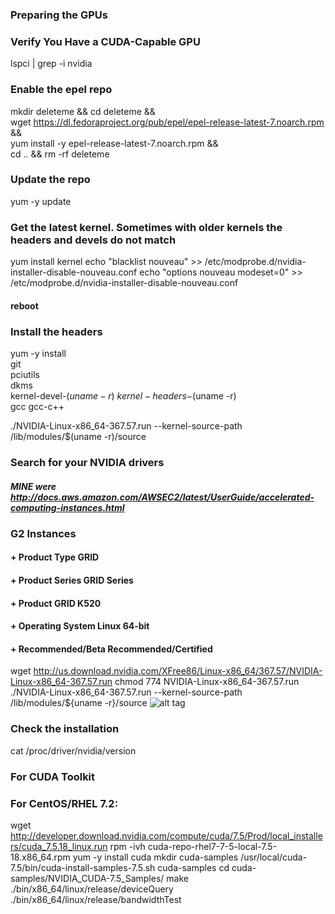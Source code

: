 ### Preparing the GPUs

### Verify You Have a CUDA-Capable GPU
lspci | grep -i nvidia

### Enable the epel repo
mkdir deleteme && cd deleteme && \
wget https://dl.fedoraproject.org/pub/epel/epel-release-latest-7.noarch.rpm && \
yum install -y epel-release-latest-7.noarch.rpm && \
cd .. && rm -rf deleteme

### Update the repo
yum -y update

### Get the latest kernel. Sometimes with older kernels the headers and devels do not match
yum install kernel 
echo "blacklist nouveau" >> /etc/modprobe.d/nvidia-installer-disable-nouveau.conf
echo "options nouveau modeset=0" >> /etc/modprobe.d/nvidia-installer-disable-nouveau.conf

#### reboot

### Install the headers
yum -y install \
    git \
    pciutils \
    dkms \
    kernel-devel-$(uname -r) \
    kernel-headers-$(uname -r) \
    gcc gcc-c++

./NVIDIA-Linux-x86_64-367.57.run --kernel-source-path /lib/modules/$(uname -r)/source

### Search for your NVIDIA drivers
##### MINE were http://docs.aws.amazon.com/AWSEC2/latest/UserGuide/accelerated-computing-instances.html
### G2 Instances
#### +  Product Type	GRID
#### +  Product Series	GRID Series
#### +  Product	GRID K520
#### +  Operating System	Linux 64-bit
#### +  Recommended/Beta	Recommended/Certified
wget http://us.download.nvidia.com/XFree86/Linux-x86_64/367.57/NVIDIA-Linux-x86_64-367.57.run
chmod 774 NVIDIA-Linux-x86_64-367.57.run
./NVIDIA-Linux-x86_64-367.57.run --kernel-source-path /lib/modules/${uname -r}/source
![alt tag](https://github.com/WhiteFangBuck/CDSW-DL/blob/master/scripts/caffe-install/images/pic4.png)

### Check the installation
cat /proc/driver/nvidia/version

### For CUDA Toolkit
### For CentOS/RHEL 7.2: 
wget http://developer.download.nvidia.com/compute/cuda/7.5/Prod/local_installers/cuda_7.5.18_linux.run 
rpm -ivh cuda-repo-rhel7-7-5-local-7.5-18.x86_64.rpm
yum -y install cuda
mkdir cuda-samples
/usr/local/cuda-7.5/bin/cuda-install-samples-7.5.sh cuda-samples
cd cuda-samples/NVIDIA_CUDA-7.5_Samples/
make
./bin/x86_64/linux/release/deviceQuery
./bin/x86_64/linux/release/bandwidthTest

